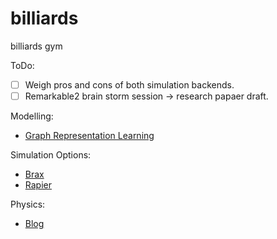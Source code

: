 # billiards
billiards gym

ToDo:
  - [ ] Weigh pros and cons of both simulation backends.
  - [ ] Remarkable2 brain storm session -> research papaer draft.

Modelling:
  - [Graph Representation Learning](https://www.cs.mcgill.ca/~wlh/grl_book/files/GRL_Book.pdf)

Simulation Options:
  - [Brax](https://arxiv.org/abs/2106.13281)
  - [Rapier](https://rapier.rs/)

Physics:
  - [Blog](https://ekiefl.github.io/2020/04/24/pooltool-theory/)
